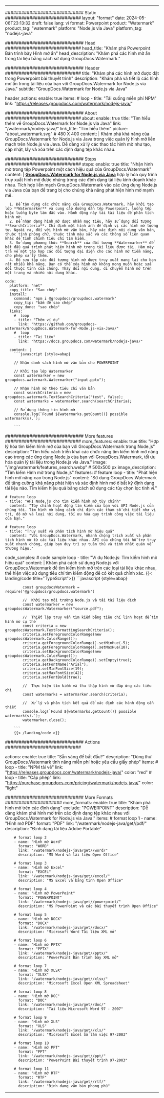 
---
############################# Static ############################
layout: "format"
date:  2024-05-06T23:13:32
draft: false
lang: vi
format: Powerpoint
product: "Watermark"
product_tag: "watermark"
platform: "Node.js via Java"
platform_tag: "nodejs-java"

############################# Head ############################
head_title: "Khám phá Powerpoint Bản trình bày Hình mờ ẩn"
head_description: "Khám phá các hình mờ ẩn trong tài liệu bằng cách sử dụng GroupDocs.Watermark."

############################# Header ############################
title: "Khám phá các hình mờ được đặt trong Powerpoint bài thuyết trình" 
description: "Khám phá và tiết lộ các hình mờ ẩn trong tài liệu của bạn với GroupDocs.Watermark for Node.js via Java."
subtitle: "GroupDocs.Watermark for Node.js via Java" 

header_actions:
  enable: true
  items:
    #  loop
    - title: "Tải xuống miễn phí NPM"
      link: "https://releases.groupdocs.com/watermark/nodejs-java/"
      
############################# About ############################
about:
    enable: true
    title: "Tìm hiểu thêm về GroupDocs.Watermark for Node.js via Java"
    link: "/watermark/nodejs-java/"
    link_title: "Tìm hiểu thêm"
    picture: "about_watermark.svg" # 480 X 400
    content: |
       Khám phá khả năng của GroupDocs.Watermark for Node.js via Java trong việc quản lý hình mờ liền mạch trên Node.js via Java. Dễ dàng xử lý các thao tác hình mờ như tạo, cập nhật, lấy và xóa trên các định dạng tệp khác nhau.

############################# Steps ############################
steps:
    enable: true
    title: "Nhận hình mờ trong tệp Powerpoint một cách hiệu quả của GroupDocs.Watermark"
    content: |
      **[GroupDocs.Watermark for Node.js via Java](https://products.groupdocs.com/watermark/nodejs-java/)** hợp lý hóa quy trình truy xuất hình mờ được nhúng trong các định dạng tài liệu kinh doanh khác nhau. Tích hợp liền mạch GroupDocs.Watermark vào các ứng dụng Node.js via Java của bạn để trang bị cho chúng khả năng phát hiện hình mờ mạnh mẽ.
      
      1. Để tận dụng các chức năng của GroupDocs.Watermark, hãy khởi tạo lớp **Watermarker** và cung cấp đường dẫn tệp Powerpoint, luồng tệp hoặc luồng byte làm đầu vào. Hành động này tải tài liệu để phân tích hình mờ.
      2. Để nhận dạng hình mờ được nhắm mục tiêu, hãy sử dụng đối tượng **SearchCriteria**. Chỉ định một hình ảnh để định vị các hình mờ tương tự. Ngoài ra, đối với hình mờ văn bản, hãy xác định nội dung văn bản, thuộc tính phông chữ, thuộc tính màu sắc và các thông số liên quan khác để tinh chỉnh tiêu chí tìm kiếm.
      3. Sử dụng phương thức **Search** của đối tượng **Watermarker** để bắt đầu quá trình phát hiện hình mờ trong tài liệu được tải. Hàm này trả về một tập hợp các đối tượng đại diện cho các hình mờ tiềm năng, cho phép xử lý thêm.
      4. Bộ sưu tập các đối tượng hình mờ được truy xuất mang lại cho bạn rất nhiều khả năng. Bạn có thể xóa hình mờ không mong muốn hoặc sửa đổi thuộc tính của chúng. Thay đổi nội dung, di chuyển hình mờ trên một trang và nhiều nội dung khác.
   
    code:
      platform: "net"
      copy_title: "Sao chép"
      install:
        command: "npm i @groupdocs/groupdocs.watermark"
        copy_tip: "bấm để sao chép"
        copy_done: "sao chép"
      links:
        #  loop
        - title: "Thêm ví dụ"
          link: "https://github.com/groupdocs-watermark/GroupDocs.Watermark-for-Node.js-via-Java/"
        #  loop
        - title: "Tài liệu"
          link: "https://docs.groupdocs.com/watermark/nodejs-java/"
          
      content: |
        ```javascript {style=abap}

        // Nhận danh sách hình mờ văn bản cho POWERPOINT

        // Khởi tạo lớp Watermarker
        const watermarker = new groupdocs.watermark.Watermarker("input.pptx");
        
        // Nhận hình mờ theo tiêu chí văn bản
        const searchCriteria = new groupdocs.watermark.TextSearchCriteria("test", false);
        const watermarks = watermarker.search(searchCriteria);

        // Sử dụng thông tin hình mờ
        console.log(`Found ${watermarks.getCount()} possible watermark(s).`);
        
        ```            

############################# More features ############################
more_features:
  enable: true
  title: "Hợp lý hóa tìm kiếm hình mờ của bạn với GroupDocs.Watermark trong Node.js"
  description: "Tìm hiểu cách triển khai các chức năng tìm kiếm hình mờ nâng cao trong các ứng dụng Node.js của bạn với GroupDocs.Watermark, tối ưu hóa quản lý tài liệu trong Node.js via Java."
  image: "/img/watermark/features_search.webp" # 500x500 px
  image_description: "Tìm kiếm Hình mờ trong Node.js"
  features:
    # feature loop
    - title: "Phát hiện hình mờ nâng cao trong Node.js"
      content: "Sử dụng GroupDocs.Watermark để tăng cường khả năng phát hiện và xác định hình mờ ở bất kỳ định dạng tài liệu nào. Tìm kiếm hiệu quả bằng cách sử dụng các tùy chọn lọc tinh vi."

    # feature loop
    - title: "API Node.js cho tìm kiếm hình mờ tùy chỉnh"
      content: "Tùy chỉnh hoạt động tìm kiếm của bạn với API Node.js của chúng tôi. Tìm hình mờ bằng cách chỉ định các tham số chi tiết như vị trí, độ mờ và loại nội dung, tối ưu hóa quy trình công việc tài liệu của bạn."

    # feature loop
    - title: "Truy xuất và phân tích hình mờ hiệu quả"
      content: "Với GroupDocs.Watermark, nhanh chóng trích xuất và phân tích hình mờ từ các tài liệu khác nhau. API của chúng tôi hỗ trợ truy xuất nhanh chóng, giúp bạn duy trì sự tuân thủ và tính nhất quán về thương hiệu."
      
  code_samples:
    # code sample loop
    - title: "Ví dụ Node.js: Tìm kiếm hình mờ hiệu quả"
      content: |
        Khám phá cách sử dụng Node.js với GroupDocs.Watermark để tìm kiếm hình mờ trên các loại tài liệu khác nhau, thể hiện việc sử dụng tiêu chí tìm kiếm động để có kết quả chính xác.
        {{< landing/code title="TypeScript">}}
        ```javascript {style=abap}
        
            const groupdocsWatermark = require('@groupdocs/groupdocs.watermark')

            //  Khởi tạo môi trường Node.js và tải tài liệu đích
            const watermarker = new groupdocsWatermark.Watermarker("source.pdf");

            //  Thiết lập truy vấn tìm kiếm bằng tiêu chí linh hoạt để tìm hình mờ cụ thể
            const criteria = new groupdocsWatermark.TextFormattingSearchCriteria();
            criteria.setForegroundColorRange(new groupdocsWatermark.ColorRange());
            criteria.getForegroundColorRange().setMinHue(-5);
            criteria.getForegroundColorRange().setMaxHue(10);
            criteria.setBackgroundColorRange(new groupdocsWatermark.ColorRange());
            criteria.getBackgroundColorRange().setEmpty(true);
            criteria.setFontName("Arial");
            criteria.setMinFontSize(19);
            criteria.setMaxFontSize(42);
            criteria.setFontBold(true);
  
            //  Thực hiện tìm kiếm và thu thập hình mờ đáp ứng các tiêu chí
            const watermarks = watermarker.search(criteria);

            //  Xử lý và phân tích kết quả để xác định các hành động cần thiết
            console.log(`Found ${watermarks.getCount()} possible watermark(s).`);
            watermarker.close();

        ```
        {{< /landing/code >}}


############################# Actions ############################

actions:
  enable: true
  title: "Sẵn sàng để bắt đầu?"
  description: "Dùng thử GroupDocs.Watermark tính năng miễn phí hoặc yêu cầu giấy phép"
  items:
    #  loop
    - title: "NPM tải về"
      link: "https://releases.groupdocs.com/watermark/nodejs-java/"
      color: "red"
        #  loop
    - title: "Cấp phép"
      link: "https://purchase.groupdocs.com/pricing/watermark/nodejs-java/"
      color: "light"


############################# More Formats #####################
more_formats:
    enable: true
    title: "Khám phá hình mờ trên các định dạng"
    exclude: "POWERPOINT"
    description: "Dễ dàng khám phá hình mờ trên các định dạng tệp khác nhau với GroupDocs.Watermark for Node.js via Java."
    items: 
        # format loop 1
        - name: "Hình mờ PDF"
          format: "PDF"
          link: "/watermark/nodejs-java/get//pdf/"
          description: "Định dạng tài liệu Adobe Portable"

        # format loop 2
        - name: "Hình mờ Word"
          format: "WORD"
          link: "/watermark/nodejs-java/get//word/"
          description: "MS Word và tài liệu Open Office"
          
        # format loop 3
        - name: "Hình mờ Excel"
          format: "EXCEL"
          link: "/watermark/nodejs-java/get//excel/"
          description: "MS Excel và bảng tính Open Office"

        # format loop 4
        - name: "Hình mờ PowerPoint"
          format: "POWERPOINT"
          link: "/watermark/nodejs-java/get//powerpoint/"
          description: "MS PowerPoint và các bài thuyết trình Open Office"

        # format loop 5
        - name: "Hình mờ DOCX"
          format: "DOCX"
          link: "/watermark/nodejs-java/get//docx/"
          description: "Microsoft Word Tài liệu XML mở"
          
        # format loop 6
        - name: "Hình mờ PPTX"
          format: "PPTX"
          link: "/watermark/nodejs-java/get//pptx/"
          description: "PowerPoint Bản trình bày XML mở"
          
        # format loop 7
        - name: "Hình mờ XLSX"
          format: "XLSX"
          link: "/watermark/nodejs-java/get//xlsx/"
          description: "Microsoft Excel Open XML Spreadsheet"

        # format loop 8
        - name: "Hình mờ DOC"
          format: "DOC"
          link: "/watermark/nodejs-java/get//doc/"
          description: "Tài liệu Microsoft Word 97 - 2007"

        # format loop 9
        - name: "Hình mờ XLS"
          format: "XLS"
          link: "/watermark/nodejs-java/get//xls/"
          description: "Microsoft Excel Sổ làm việc 97-2003"

        # format loop 10
        - name: "Hình mờ PPT"
          format: "PPT"
          link: "/watermark/nodejs-java/get//ppt/"
          description: "PowerPoint Bài thuyết trình 97-2003"

        # format loop 11
        - name: "Hình mờ RTF"
          format: "RTF"
          link: "/watermark/nodejs-java/get//rtf/"
          description: "Định dạng văn bản phong phú"

---